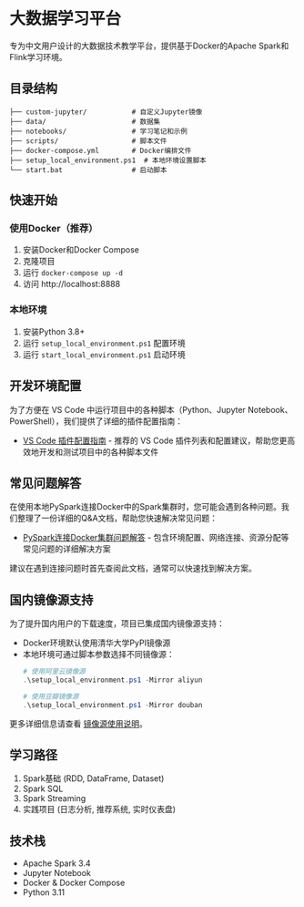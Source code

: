 # 大数据学习平台

专为中文用户设计的大数据技术教学平台，提供基于Docker的Apache Spark和Flink学习环境。

## 目录结构

```
├── custom-jupyter/           # 自定义Jupyter镜像
├── data/                     # 数据集
├── notebooks/                # 学习笔记和示例
├── scripts/                  # 脚本文件
├── docker-compose.yml        # Docker编排文件
├── setup_local_environment.ps1  # 本地环境设置脚本
└── start.bat                 # 启动脚本
```

## 快速开始

### 使用Docker（推荐）

1. 安装Docker和Docker Compose
2. 克隆项目
3. 运行 `docker-compose up -d`
4. 访问 http://localhost:8888

### 本地环境

1. 安装Python 3.8+
2. 运行 `setup_local_environment.ps1` 配置环境
3. 运行 `start_local_environment.ps1` 启动环境

## 开发环境配置

为了方便在 VS Code 中运行项目中的各种脚本（Python、Jupyter Notebook、PowerShell），我们提供了详细的插件配置指南：

- [VS Code 插件配置指南](docs/vscode_plugins.md) - 推荐的 VS Code 插件列表和配置建议，帮助您更高效地开发和测试项目中的各种脚本文件

## 常见问题解答

在使用本地PySpark连接Docker中的Spark集群时，您可能会遇到各种问题。我们整理了一份详细的Q&A文档，帮助您快速解决常见问题：

- [PySpark连接Docker集群问题解答](SPARK_CLUSTER_QA.md) - 包含环境配置、网络连接、资源分配等常见问题的详细解决方案

建议在遇到连接问题时首先查阅此文档，通常可以快速找到解决方案。

## 国内镜像源支持

为了提升国内用户的下载速度，项目已集成国内镜像源支持：

- Docker环境默认使用清华大学PyPI镜像源
- 本地环境可通过脚本参数选择不同镜像源：
  ```powershell
  # 使用阿里云镜像源
  .\setup_local_environment.ps1 -Mirror aliyun
  
  # 使用豆瓣镜像源
  .\setup_local_environment.ps1 -Mirror douban
  ```

更多详细信息请查看 [镜像源使用说明](docs/mirror_usage.md)。

## 学习路径

1. Spark基础 (RDD, DataFrame, Dataset)
2. Spark SQL
3. Spark Streaming
4. 实践项目 (日志分析, 推荐系统, 实时仪表盘)

## 技术栈

- Apache Spark 3.4
- Jupyter Notebook
- Docker & Docker Compose
- Python 3.11
